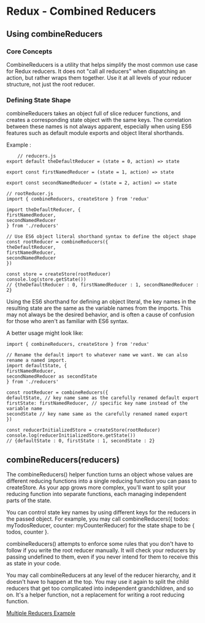 # Redux - Combined Reducers

## Using combineReducers

### Core Concepts

CombineReducers is a utility that helps simplify the most common use case for Redux reducers. It does not "call all reducers" when dispatching an action, but rather wraps them together. Use it at all levels of your reducer structure, not just the root reducer.

### Defining State Shape

combineReducers takes an object full of slice reducer functions, and creates a corresponding state object with the same keys. The correlation between these names is not always apparent, especially when using ES6 features such as default module exports and object literal shorthands.

Example :

        // reducers.js
    export default theDefaultReducer = (state = 0, action) => state

    export const firstNamedReducer = (state = 1, action) => state

    export const secondNamedReducer = (state = 2, action) => state

    // rootReducer.js
    import { combineReducers, createStore } from 'redux'

    import theDefaultReducer, {
    firstNamedReducer,
    secondNamedReducer
    } from './reducers'

    // Use ES6 object literal shorthand syntax to define the object shape
    const rootReducer = combineReducers({
    theDefaultReducer,
    firstNamedReducer,
    secondNamedReducer
    })

    const store = createStore(rootReducer)
    console.log(store.getState())
    // {theDefaultReducer : 0, firstNamedReducer : 1, secondNamedReducer : 2}

Using the ES6 shorthand for defining an object literal, the key names in the resulting state are the same as the variable names from the imports. This may not always be the desired behavior, and is often a cause of confusion for those who aren't as familiar with ES6 syntax.

A better usage might look like:

    import { combineReducers, createStore } from 'redux'

    // Rename the default import to whatever name we want. We can also rename a named import.
    import defaultState, {
    firstNamedReducer,
    secondNamedReducer as secondState
    } from './reducers'

    const rootReducer = combineReducers({
    defaultState, // key name same as the carefully renamed default export
    firstState: firstNamedReducer, // specific key name instead of the variable name
    secondState // key name same as the carefully renamed named export
    })

    const reducerInitializedStore = createStore(rootReducer)
    console.log(reducerInitializedStore.getState())
    // {defaultState : 0, firstState : 1, secondState : 2}

## combineReducers(reducers)

The combineReducers() helper function turns an object whose values are different reducing functions into a single reducing function you can pass to createStore. As your app grows more complex, you'll want to split your reducing function into separate functions, each managing independent parts of the state.

You can control state key names by using different keys for the reducers in the passed object. For example, you may call combineReducers({ todos: myTodosReducer, counter: myCounterReducer) for the state shape to be { todos, counter }.

combineReducers() attempts to enforce some rules that you don't have to follow if you write the root reducer manually. It will check your reducers by passing undefined to them, even if you never intend for them to receive this as state in your code.

You may call combineReducers at any level of the reducer hierarchy, and it doesn't have to happen at the top. You may use it again to split the child reducers that get too complicated into independent grandchildren, and so on. It's a helper function, not a replacement for writing a root reducing function.

[Multiple Reducers Example](https://www.youtube.com/watch?v=gBER4Or86hE)
